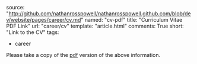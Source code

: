source: "http://github.com/nathanrosspowell/nathanrosspowell.github.com/blob/dev/website/pages/career/cv.md"
named: "cv-pdf"
title: "Curriculum Vitae PDF Link"
url: "career/cv"
template: "article.html"
comments: True
short: "Link to the CV"
tags:
- career

Please take a copy of the [pdf][cv] version of the above information.

[cv]: http://nathanrosspowell.com/static/pdf/NathanRossPowell-CV.pdf "CV PDF"
